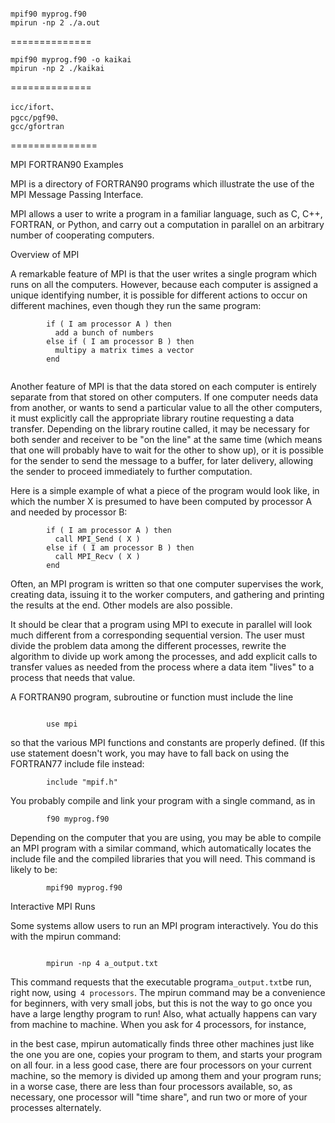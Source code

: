 ```

mpif90 myprog.f90
mpirun -np 2 ./a.out
```

==============
```
mpif90 myprog.f90 -o kaikai
mpirun -np 2 ./kaikai
```

==============

```
icc/ifort、
pgcc/pgf90、
gcc/gfortran
```

===============



MPI 
FORTRAN90 Examples

MPI is a directory of FORTRAN90 programs which illustrate the use of the MPI Message Passing Interface.

MPI allows a user to write a program in a familiar language, such as C, C++, FORTRAN, or Python, and carry out a computation in parallel on an arbitrary number of cooperating computers.

Overview of MPI

A remarkable feature of MPI is that the user writes a single program which runs on all the computers. However, because each computer is assigned a unique identifying number, it is possible for different actions to occur on different machines, even though they run the same program:

```
        if ( I am processor A ) then
          add a bunch of numbers
        else if ( I am processor B ) then
          multipy a matrix times a vector
        end
      
```
Another feature of MPI is that the data stored on each computer is entirely separate from that stored on other computers. If one computer needs data from another, or wants to send a particular value to all the other computers, it must explicitly call the appropriate library routine requesting a data transfer. Depending on the library routine called, it may be necessary for both sender and receiver to be "on the line" at the same time (which means that one will probably have to wait for the other to show up), or it is possible for the sender to send the message to a buffer, for later delivery, allowing the sender to proceed immediately to further computation.

Here is a simple example of what a piece of the program would look like, in which the number X is presumed to have been computed by processor A and needed by processor B:


```
        if ( I am processor A ) then
          call MPI_Send ( X )
        else if ( I am processor B ) then
          call MPI_Recv ( X )
        end
```

Often, an MPI program is written so that one computer supervises the work, creating data, issuing it to the worker computers, and gathering and printing the results at the end. Other models are also possible.

It should be clear that a program using MPI to execute in parallel will look much different from a corresponding sequential version. The user must divide the problem data among the different processes, rewrite the algorithm to divide up work among the processes, and add explicit calls to transfer values as needed from the process where a data item "lives" to a process that needs that value.

A FORTRAN90 program, subroutine or function must include the line


```

        use mpi

```


so that the various MPI functions and constants are properly defined. (If this use statement doesn't work, you may have to fall back on using the FORTRAN77 include file instead:


```
        include "mpif.h"
```


You probably compile and link your program with a single command, as in

```
        f90 myprog.f90
```


Depending on the computer that you are using, you may be able to compile an MPI program with a similar command, which automatically locates the include file and the compiled libraries that you will need. This command is likely to be:
```
        mpif90 myprog.f90
```      
Interactive MPI Runs

Some systems allow users to run an MPI program interactively. You do this with the mpirun command:
```

        mpirun -np 4 a_output.txt
```      
This command requests that the executable program` a_output.txt `be run, right now, using` 4 processors`.
The mpirun command may be a convenience for beginners, with very small jobs, but this is not the way to go once you have a large lengthy program to run! Also, what actually happens can vary from machine to machine. When you ask for 4 processors, for instance,

in the best case, mpirun automatically finds three other machines just like the one you are one, copies your program to them, and starts your program on all four.
in a less good case, there are four processors on your current machine, so the memory is divided up among them and your program runs;
in a worse case, there are less than four processors available, so, as necessary, one processor will "time share", and run two or more of your processes alternately.